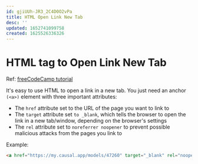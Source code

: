 ```yaml
---
id: gjiUUh-JR3_2C4D0O2vPa
title: HTML Open Link New Tab
desc: ''
updated: 1652741099758
created: 1625526336326
---
```

# HTML tag to Open Link New Tab

Ref: [freeCodeCamp tutorial](https://www.freecodecamp.org/news/how-to-use-html-to-open-link-in-new-tab/)

It's easy to use HTML to open a link in a new tab. You just need an anchor `(<a>)` element with three important attributes:

- The `href` attribute set to the URL of the page you want to link to
- The `target` attribute set `to _blank`, which tells the browser to open the link in a new tab/window, depending on the browser's settings
- The `rel` attribute set to `noreferrer noopener` to prevent possible malicious attacks from the pages you link to

Example:
```html
<a href="https://my.causal.app/models/47260" target="_blank" rel="noopener noreferrer"></a>
```
